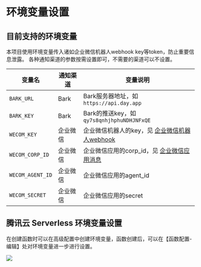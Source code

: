 <h1>环境变量设置</h1>

## 目前支持的环境变量

本项目使用环境变量传入诸如企业微信机器人webhook key等token，防止重要信息泄露。
各种通知渠道的参数按需设置即可，不需要的渠道可以不设置。

| 变量名              | 通知渠道 | 变量说明                                                                                     |
|------------------|------|------------------------------------------------------------------------------------------|
| `BARK_URL`       | Bark | Bark服务器地址，如`https://api.day.app`                                                         |
| `BARK_KEY`       | Bark | Bark的推送key，如 `qy7s8qnhjhphuNDHJNFxQE`                                                    |
| `WECOM_KEY`      | 企业微信 | 企业微信机器人的key，见 [企业微信机器人webhook](https://developer.work.weixin.qq.com/document/path/91770) |
| `WECOM_CORP_ID`  | 企业微信 | 企业微信应用的corp_id，见 [企业微信应用消息](https://developer.work.weixin.qq.com/document/path/90236)    |
| `WECOM_AGENT_ID` | 企业微信 | 企业微信应用的agent_id                                                                          |
| `WECOM_SECRET`   | 企业微信 | 企业微信应用的secret                                                                            |

## 腾讯云 Serverless 环境变量设置

在创建函数时可以在高级配置中创建环境变量，函数创建后，可以在【函数配置-编辑】处对环境变量进一步进行设置。

![](http://img.ameow.xyz/202205290601686.png)